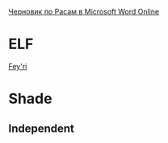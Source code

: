 [Черновик по Расам в Microsoft Word Online](https://1drv.ms/w/s!Atcrhwwo1lBAvdUj_lAhrRXIAm6yRA)


# ELF

[Fey'ri]()

# Shade

## Independent